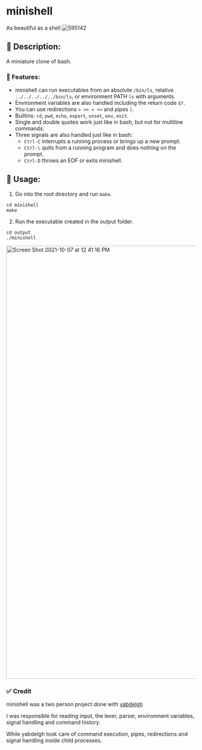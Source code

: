 # minishell
As beautiful as a shell
![595142](https://user-images.githubusercontent.com/58333462/136422079-01f0646e-a3a4-4523-957e-7d0c3d525e81.jpg)
## 🧐 Description:
A miniature clone of bash.

### 🎲 Features:
- minishell can run executables from an absolute `/bin/ls`, relative `../../../../../bin/ls`, or environment PATH `ls` with arguments.
- Environment variables are also handled including the return code `$?`.
- You can use redirections `> >> < <<` and pipes `|`.
- Builtins: `cd`, `pwd`, `echo`, `export`, `unset`, `env`, `exit`.
- Single and double quotes work just like in bash, but not for multiline commands.
- Three signals are also handled just like in bash:
  - `Ctrl-C` interrupts a running process or brings up a new prompt.
  - `Ctrl-\` quits from a running program and does nothing on the prompt.
  - `Ctrl-D` throws an EOF or exits minishell.

## 🔧 Usage:
1. Go into the root directory and run `make`.
```
cd minishell
make
```
2. Run the executable created in the output folder.
```
cd output
./minishell
```
<img width="1149" alt="Screen Shot 2021-10-07 at 12 41 16 PM" src="https://user-images.githubusercontent.com/58333462/136377318-c9cc52d2-a4ea-4170-96b7-470c172a1300.png">

### ✅ Credit
minishell was a two person project done with [yabdelgh](https://github.com/yabdelgh)

I was responsible for reading input, the lexer, parser, environment variables, signal handling and command history.

While yabdelgh took care of command execution, pipes, redirections and signal handling inside child processes.

